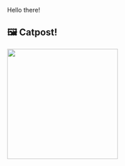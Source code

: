 Hello there!



## 🖼️ Catpost!

<sub>
    <img src="https://cdn2.thecatapi.com/images/6v0.jpg" height="256">
</sub>

